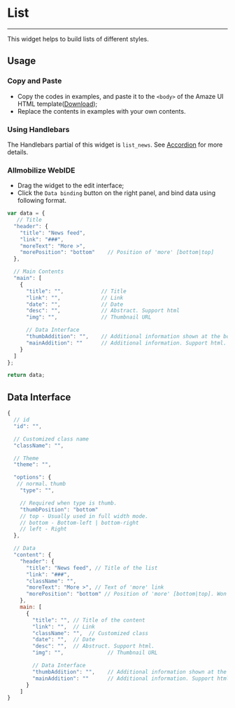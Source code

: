 # List
---

This widget helps to build lists of different styles.

## Usage

### Copy and Paste

- Copy the codes in examples, and paste it to the `<body>` of the Amaze UI HTML template([Download](/getting-started));
- Replace the contents in examples with your own contents.

### Using Handlebars

The Handlebars partial of this widget is `list_news`. See [Accordion](/widgets/accordion) for more details.

### Allmobilize WebIDE

- Drag the widget to the edit interface;
- Click the `Data binding` button on the right panel, and bind data using following format.

```javascript
var data = {
   // Title
  "header": {
    "title": "News feed",
    "link": "###",
    "moreText": "More >",
    "morePosition": "bottom"    // Position of 'more' [bottom|top]
  },

  // Main Contents
  "main": [
    {
      "title": "",            // Title
      "link": "",             // Link
      "date": "",             // Date
      "desc": "",             // Abstract. Support html
      "img": "",              // Thumbnail URL

      // Data Interface
      "thumbAddition": "",    // Additional information shown at the bottom of the thumbnail. Support html. Only avaliable in thumb mode.
      "mainAddition": ""      // Additional information. Support html. Avaliable in all modes.
    }
  ]
};

return data;
```

## Data Interface

```javascript
{
  // id
  "id": "",

  // Customized class name
  "className": "",

  // Theme
  "theme": "",

  "options": {
   // normal、thumb
    "type": "",

    // Required when type is thumb.
    "thumbPosition": "bottom"
    // top - Usually used in full width mode.
    // bottom - Bottom-left | bottom-right
    // left - Right
  },

  // Data
  "content": {
    "header": {
      "title": "News feed", // Title of the list
      "link": "###",
      "className": "",
      "moreText": "More >", // Text of 'more' link
      "morePosition": "bottom" // Position of 'more' [bottom|top]. Won't show 'more' link if this is not set.
    },
    main: [
      {
        "title": "", // Title of the content
        "link": "",  // Link
        "className": "",  // Customized class
        "date": "",  // Date
        "desc": "",  // Abstruct. Support html.
        "img": "",              // Thumbnail URL

        // Data Interface
        "thumbAddition": "",    // Additional information shown at the bottom of the thumbnail. Support html. Only avaliable in thumb mode.
        "mainAddition": ""      // Additional information. Support html. Avaliable in all modes.
      }
    ]
}
```
